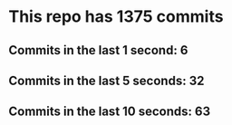 # This repo has 1375 commits

## Commits in the last 1 second: 6
## Commits in the last 5 seconds: 32
## Commits in the last 10 seconds: 63
